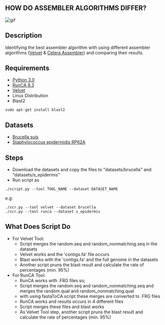 ## HOW DO ASSEMBLER ALGORITHMS DIFFER?

![gif](https://media.giphy.com/media/3o7TKuNppMPOUQwEJW/source.gif)

## Description
   Identifying the best assembler algorithm with using different assembler algorithms
  ([Velvet](https://www.ebi.ac.uk/~zerbino/velvet/) & [Celera Assembler](http://wgs-assembler.sourceforge.net/wiki/index.php/RunCA)) and comparing their results.

## Requirements
* [Python 3.0](https://www.python.org/download/releases/3.0/)
* [RunCA 8.3](http://wgs-assembler.sourceforge.net/wiki/index.php/RunCA)
* [Velvet](https://www.ebi.ac.uk/~zerbino/velvet/)
* Linux Distribution
* Blast2
```
sudo apt-get install blast2
```

## Datasets
* [Brucella suis](ftp.cbcb.umd.edu/pub/data/asmg_benchmark/Brucella_suis_1330.tar.gz)
* [Staphylococcus epidermidis RP62A](ftp.cbcb.umd.edu/pub/data/asmg_benchmark/Staphylococcus_epidermidis_RP62A.tar.gz)

## Steps
* Download the datasets and copy the files to "datasets/brucella" and "datasets/s_epidermis"
* Run script as
```
./script.py --tool TOOL_NAME --dataset DATASET_NAME
```
e.g:
```
./scr.py --tool velvet --dataset brucella
./scr.py --tool runca --dataset s_epidermis
```

## What Does Script Do
* For Velvet Tool:
  - Script merges the random.seq and random_nonmatching.seq in the datasets
  - Velvet works and the 'contigs.fa' file occurs
  - Blast works with the 'contigs.fa' and the full genome in the datasets
  - Another script pruns the blast result and calculate the rate of percentages (min. 95%)
* For RunCA Tool:
  - RunCA works with .FRG files so;
  - Script merges the random.seq and random_nonmatching.seq and merges the random.qual and random_nonmatching.qual
  - with using fastaToCA script these merges are converted to .FRG files
  - RunCA works and results occurs in 4 different files
  - Script merges these files and blast works
  - As Velvet Tool step, another script pruns the blast result and calculate the rate of percentages (min. 95%)
